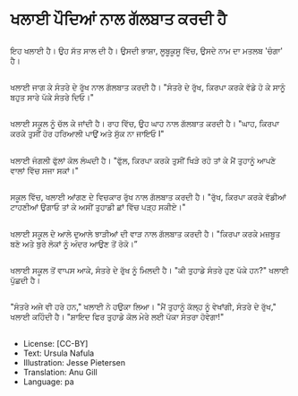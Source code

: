 # ਖਲਾਈ ਪੌਦਿਆਂ ਨਾਲ ਗੱਲਬਾਤ ਕਰਦੀ ਹੈ

##
ਇਹ ਖਲਾਈ ਹੈ। ਉਹ ਸੱਤ ਸਾਲ ਦੀ ਹੈ। ਉਸਦੀ ਭਾਸ਼ਾ, ਲੂਬੂਕੂਸੂ ਵਿੱਚ, ਉਸਦੇ ਨਾਮ ਦਾ ਮਤਲਬ 'ਚੰਗਾ' ਹੈ।

##
ਖਲਾਈ ਜਾਗ ਕੇ ਸੰਤਰੇ ਦੇ ਰੁੱਖ ਨਾਲ ਗੱਲਬਾਤ ਕਰਦੀ ਹੈ। "ਸੰਤਰੇ ਦੇ ਰੁੱਖ, ਕਿਰਪਾ ਕਰਕੇ ਵੱਡੇ ਹੋ ਕੇ ਸਾਨੂੰ ਬਹੁਤ ਸਾਰੇ ਪੱਕੇ ਸੰਤਰੇ ਦਿਓ।"

##
ਖਲਾਈ ਸਕੂਲ ਨੂੰ ਚੱਲ ਕੇ ਜਾਂਦੀ ਹੈ। ਰਾਹ ਵਿੱਚ, ਉਹ ਘਾਹ ਨਾਲ ਗੱਲਬਾਤ ਕਰਦੀ ਹੈ। "ਘਾਹ, ਕਿਰਪਾ ਕਰਕੇ ਤੁਸੀਂ ਹੋਰ ਹਰਿਆਲੀ ਪਾਉਂ ਅਤੇ ਸੁੱਕ ਨਾ ਜਾਇਓ I"

##
ਖਲਾਈ ਜੰਗਲੀ ਫੁੱਲਾਂ ਕੋਲ ਲੰਘਦੀ ਹੈ। "ਫੁੱਲ, ਕਿਰਪਾ ਕਰਕੇ ਤੁਸੀਂ ਖਿੜੇ ਰਹੋ ਤਾਂ ਕੇ ਮੈਂ ਤੁਹਾਨੂੰ ਆਪਣੇ ਵਾਲਾਂ ਵਿੱਚ ਸਜਾ ਸਕਾਂ।"

##
ਸਕੂਲ ਵਿੱਚ, ਖਲਾਈ ਆਂਗਣ ਦੇ ਵਿਚਕਾਰ ਰੁੱਖ ਨਾਲ ਗੱਲਬਾਤ ਕਰਦੀ ਹੈ। "ਰੁੱਖ, ਕਿਰਪਾ ਕਰਕੇ ਵੱਡੀਆਂ ਟਾਹਣੀਆਂ ਉਗਾਓ ਤਾਂ ਕੇ ਅਸੀਂ ਤੁਹਾਡੀ ਛਾਂ ਵਿੱਚ ਪੜ੍ਹ ਸਕੀਏ।"  

##
ਖਲਾਈ ਸਕੂਲ ਦੇ ਆਲੇ ਦੁਆਲੇ ਝਾੜੀਆਂ ਦੀ ਵਾੜ ਨਾਲ ਗੱਲਬਾਤ ਕਰਦੀ ਹੈ। "ਕਿਰਪਾ ਕਰਕੇ ਮਜ਼ਬੂਤ ਬਣੋ ਅਤੇ ਬੁਰੇ ਲੋਕਾਂ ਨੂੰ ਅੰਦਰ ਆਉਣ ਤੋਂ ਰੋਕੋ।”

##
ਖਲਾਈ ਸਕੂਲ ਤੋਂ ਵਾਪਸ ਆਕੇ, ਸੰਤਰੇ ਦੇ ਰੁੱਖ ਨੂੰ ਮਿਲਦੀ ਹੈ। "ਕੀ ਤੁਹਾਡੇ ਸੰਤਰੇ ਹੁਣ ਪੱਕੇ ਹਨ?" ਖਲਾਈ ਪੁੱਛਦੀ ਹੈ।

##
"ਸੰਤਰੇ ਅਜੇ ਵੀ ਹਰੇ ਹਨ," ਖਲਾਈ ਨੇ ਹਉਕਾ ਲਿਆ। "ਮੈਂ ਤੁਹਾਨੂੰ ਕੱਲ੍ਹ ਨੂੰ ਵੇਖਾਂਗੀ, ਸੰਤਰੇ ਦੇ ਰੁੱਖ," ਖਲਾਈ ਕਹਿੰਦੀ ਹੈ। "ਸ਼ਾਇਦ ਫਿਰ ਤੁਹਾਡੇ ਕੋਲ ਮੇਰੇ ਲਈ ਪੱਕਾ ਸੰਤਰਾ ਹੋਵੇਗਾ!"

##
* License: [CC-BY]
* Text: Ursula Nafula
* Illustration: Jesse Pietersen
* Translation: Anu Gill
* Language: pa
